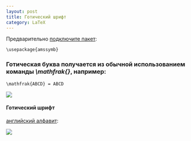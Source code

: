 ```yaml
---
layout: post
title: Готический шрифт
category: LaTeX
---
```


Предварительно [подключите пакет](http://fkn.ktu10.com/?q=node/5292):

`\usepackage{amssymb}`

### Готическая буква получается из обычной использованием команды *\mathfrak{}*, например:

`\mathfrak{ABCD} = ABCD`


![](/Files/latex/4.png)

#### Готический шрифт

[английский алфавит](http://fkn.ktu10.com/?q=node/6514):

![](/Files/latex/5.png)
